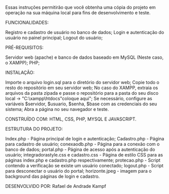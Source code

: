 Essas instruções permitirão que você obtenha uma cópia do projeto em operação na sua máquina local para fins de desenvolvimento e teste.

FUNCIONALIDADES:

Registro e cadastro de usuário no banco de dados;
Login e autenticação do usuário no painel principal;
Logout do usuário;

PRÉ-REQUISITOS:

Servidor web (apache) e banco de dados baseado em MySQL (Neste caso, o XAMPP);
PHP;

INSTALAÇÂO:

Importe o arquivo login.sql para o diretório do servidor web;
Copie todo o resto do repositório em seu servidor web;
No caso do XAMPP, extraia os arquivos da pasta zipada e passe o repositório para a pasta do seu disco local -> "C:\xampp\htdocs\"coloque aqui";
Se necessário, configure as variáveis $servidor, $usuario, $senha, $base com as credenciais do seu sistema;
Abra a página no seu navegador e teste.

CONSTRUÍDO COM:
HTML, CSS, PHP, MYSQL E JAVASCRIPT.

ESTRUTURA DO PROJETO:

Index.php - Página principal de login e autenticação;
Cadastro.php - Página para cadastro de usuário;
conexaodb.php - Página para a conexão com o banco de dados;
portal.php - Página de acesso após a autenticação do usuário;
integradorastyle.css e cadastro.css - Página de estilo CSS para as páginas index.php e cadastro.php respectivamente;
protecao.php - Script contendo a verificação se existe um usuário conectado;
logout.php - Script para desconectar o usuário do portal;
horizonte.jpeg - imagem para o background das páginas de login e cadastro.

DESENVOLVIDO POR:
Rafael de Andrade Kampf
